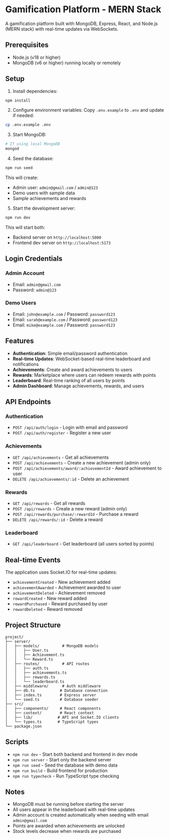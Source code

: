 # Gamification Platform - MERN Stack

A gamification platform built with MongoDB, Express, React, and Node.js (MERN stack) with real-time updates via WebSockets.

## Prerequisites

- Node.js (v18 or higher)
- MongoDB (v6 or higher) running locally or remotely

## Setup

1. Install dependencies:
```bash
npm install
```

2. Configure environment variables:
Copy `.env.example` to `.env` and update if needed:
```bash
cp .env.example .env
```

3. Start MongoDB:
```bash
# If using local MongoDB
mongod
```

4. Seed the database:
```bash
npm run seed
```

This will create:
- Admin user: `admin@gmail.com` / `admin@123`
- Demo users with sample data
- Sample achievements and rewards

5. Start the development server:
```bash
npm run dev
```

This will start both:
- Backend server on `http://localhost:5000`
- Frontend dev server on `http://localhost:5173`

## Login Credentials

### Admin Account
- Email: `admin@gmail.com`
- Password: `admin@123`

### Demo Users
- Email: `john@example.com` / Password: `password123`
- Email: `sarah@example.com` / Password: `password123`
- Email: `mike@example.com` / Password: `password123`

## Features

- **Authentication**: Simple email/password authentication
- **Real-time Updates**: WebSocket-based real-time leaderboard and notifications
- **Achievements**: Create and award achievements to users
- **Rewards**: Marketplace where users can redeem rewards with points
- **Leaderboard**: Real-time ranking of all users by points
- **Admin Dashboard**: Manage achievements, rewards, and users

## API Endpoints

### Authentication
- `POST /api/auth/login` - Login with email and password
- `POST /api/auth/register` - Register a new user

### Achievements
- `GET /api/achievements` - Get all achievements
- `POST /api/achievements` - Create a new achievement (admin only)
- `POST /api/achievements/award/:achievementId` - Award achievement to user
- `DELETE /api/achievements/:id` - Delete an achievement

### Rewards
- `GET /api/rewards` - Get all rewards
- `POST /api/rewards` - Create a new reward (admin only)
- `POST /api/rewards/purchase/:rewardId` - Purchase a reward
- `DELETE /api/rewards/:id` - Delete a reward

### Leaderboard
- `GET /api/leaderboard` - Get leaderboard (all users sorted by points)

## Real-time Events

The application uses Socket.IO for real-time updates:
- `achievementCreated` - New achievement added
- `achievementAwarded` - Achievement awarded to user
- `achievementDeleted` - Achievement removed
- `rewardCreated` - New reward added
- `rewardPurchased` - Reward purchased by user
- `rewardDeleted` - Reward removed

## Project Structure

```
project/
├── server/
│   ├── models/          # MongoDB models
│   │   ├── User.ts
│   │   ├── Achievement.ts
│   │   └── Reward.ts
│   ├── routes/          # API routes
│   │   ├── auth.ts
│   │   ├── achievements.ts
│   │   ├── rewards.ts
│   │   └── leaderboard.ts
│   ├── middleware/      # Auth middleware
│   ├── db.ts           # Database connection
│   ├── index.ts        # Express server
│   └── seed.ts         # Database seeder
├── src/
│   ├── components/     # React components
│   ├── context/        # React context
│   ├── lib/           # API and Socket.IO clients
│   └── types.ts       # TypeScript types
└── package.json
```

## Scripts

- `npm run dev` - Start both backend and frontend in dev mode
- `npm run server` - Start only the backend server
- `npm run seed` - Seed the database with demo data
- `npm run build` - Build frontend for production
- `npm run typecheck` - Run TypeScript type checking

## Notes

- MongoDB must be running before starting the server
- All users appear in the leaderboard with real-time updates
- Admin account is created automatically when seeding with email `admin@gmail.com`
- Points are awarded when achievements are unlocked
- Stock levels decrease when rewards are purchased

